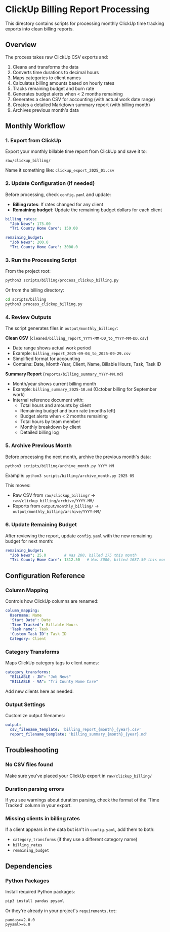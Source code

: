 # ClickUp Billing Report Processing

This directory contains scripts for processing monthly ClickUp time tracking exports into clean billing reports.

## Overview

The process takes raw ClickUp CSV exports and:
1. Cleans and transforms the data
2. Converts time durations to decimal hours
3. Maps categories to client names
4. Calculates billing amounts based on hourly rates
5. Tracks remaining budget and burn rate
6. Generates budget alerts when < 2 months remaining
7. Generates a clean CSV for accounting (with actual work date range)
8. Creates a detailed Markdown summary report (with billing month)
9. Archives previous month's data

## Monthly Workflow

### 1. Export from ClickUp

Export your monthly billable time report from ClickUp and save it to:
```
raw/clickup_billing/
```

Name it something like: `clickup_export_2025_01.csv`

### 2. Update Configuration (if needed)

Before processing, check `config.yaml` and update:

- **Billing rates**: If rates changed for any client
- **Remaining budget**: Update the remaining budget dollars for each client

```yaml
billing_rates:
  "Job News": 175.00
  "Tri County Home Care": 150.00

remaining_budget:
  "Job News": 200.0
  "Tri County Home Care": 3000.0
```

### 3. Run the Processing Script

From the project root:
```bash
python3 scripts/billing/process_clickup_billing.py
```

Or from the billing directory:
```bash
cd scripts/billing
python3 process_clickup_billing.py
```

### 4. Review Outputs

The script generates files in `output/monthly_billing/`:

**Clean CSV** (`cleaned/billing_report_YYYY-MM-DD_to_YYYY-MM-DD.csv`)
- Date range shows actual work period
- Example: `billing_report_2025-09-04_to_2025-09-29.csv`
- Simplified format for accounting
- Contains: Date, Month-Year, Client, Name, Billable Hours, Task, Task ID

**Summary Report** (`reports/billing_summary_YYYY-MM.md`)
- Month/year shows current billing month
- Example: `billing_summary_2025-10.md` (October billing for September work)
- Internal reference document with:
  - Total hours and amounts by client
  - Remaining budget and burn rate (months left)
  - Budget alerts when < 2 months remaining
  - Total hours by team member
  - Monthly breakdown by client
  - Detailed billing log

### 5. Archive Previous Month

Before processing the next month, archive the previous month's data:
```bash
python3 scripts/billing/archive_month.py YYYY MM
```

Example: `python3 scripts/billing/archive_month.py 2025 09`

This moves:
- Raw CSV from `raw/clickup_billing/` → `raw/clickup_billing/archive/YYYY-MM/`
- Reports from `output/monthly_billing/` → `output/monthly_billing/archive/YYYY-MM/`

### 6. Update Remaining Budget

After reviewing the report, update `config.yaml` with the new remaining budget for next month:

```yaml
remaining_budget:
  "Job News": 25.0        # Was 200, billed 175 this month
  "Tri County Home Care": 1312.50   # Was 3000, billed 1687.50 this month
```

## Configuration Reference

### Column Mapping

Controls how ClickUp columns are renamed:

```yaml
column_mapping:
  Username: Name
  'Start Date': Date
  'Time Tracked': Billable Hours
  'Task name': Task
  'Custom Task ID': Task ID
  Category: Client
```

### Category Transforms

Maps ClickUp category tags to client names:

```yaml
category_transforms:
  "BILLABLE - JN": "Job News"
  "BILLABLE - VA": "Tri County Home Care"
```

Add new clients here as needed.

### Output Settings

Customize output filenames:

```yaml
output:
  csv_filename_template: 'billing_report_{month}_{year}.csv'
  report_filename_template: 'billing_summary_{month}_{year}.md'
```

## Troubleshooting

### No CSV files found

Make sure you've placed your ClickUp export in `raw/clickup_billing/`

### Duration parsing errors

If you see warnings about duration parsing, check the format of the 'Time Tracked' column in your export.

### Missing clients in billing rates

If a client appears in the data but isn't in `config.yaml`, add them to both:
- `category_transforms` (if they use a different category name)
- `billing_rates`
- `remaining_budget`

## Dependencies

### Python Packages

Install required Python packages:

```bash
pip3 install pandas pyyaml
```

Or they're already in your project's `requirements.txt`:
```
pandas>=2.0.0
pyyaml>=6.0
```
